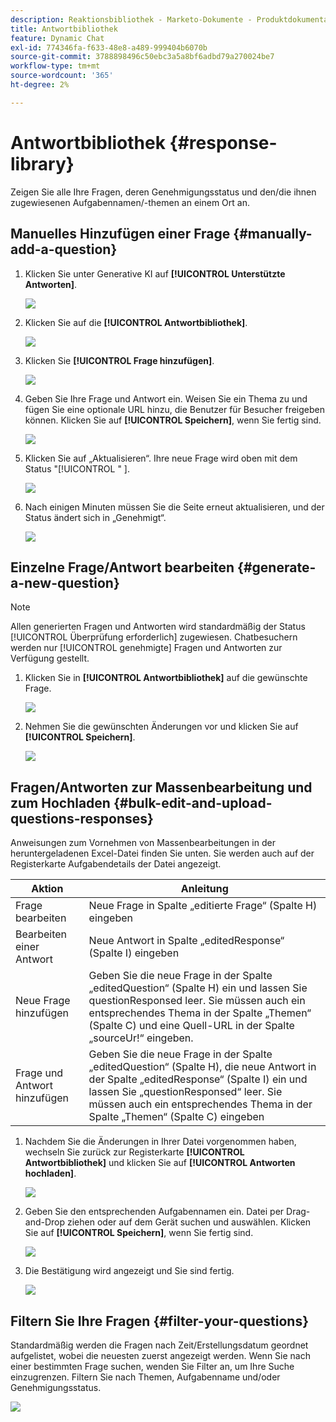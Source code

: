 ```yaml
---
description: Reaktionsbibliothek - Marketo-Dokumente - Produktdokumentation
title: Antwortbibliothek
feature: Dynamic Chat
exl-id: 774346fa-f633-48e8-a489-999404b6070b
source-git-commit: 3788898496c50ebc3a5a8bf6adbd79a270024be7
workflow-type: tm+mt
source-wordcount: '365'
ht-degree: 2%

---
```


# Antwortbibliothek {#response-library}

Zeigen Sie alle Ihre Fragen, deren Genehmigungsstatus und den/die ihnen zugewiesenen Aufgabennamen/-themen an einem Ort an.

## Manuelles Hinzufügen einer Frage {#manually-add-a-question}

1. Klicken Sie unter Generative KI auf **[!UICONTROL Unterstützte Antworten]**.

   ![](assets/response-library-1.png)

1. Klicken Sie auf die **[!UICONTROL Antwortbibliothek]**.

   ![](assets/response-library-2.png)

1. Klicken Sie **[!UICONTROL Frage hinzufügen]**.

   ![](assets/response-library-3.png)

1. Geben Sie Ihre Frage und Antwort ein. Weisen Sie ein Thema zu und fügen Sie eine optionale URL hinzu, die Benutzer für Besucher freigeben können. Klicken Sie auf **[!UICONTROL Speichern]**, wenn Sie fertig sind.

   ![](assets/response-library-4.png)

1. Klicken Sie auf „Aktualisieren“. Ihre neue Frage wird oben mit dem Status &quot;[!UICONTROL &quot; ].

   ![](assets/response-library-5.png)

1. Nach einigen Minuten müssen Sie die Seite erneut aktualisieren, und der Status ändert sich in „Genehmigt“.

   ![](assets/response-library-6.png)

## Einzelne Frage/Antwort bearbeiten {#generate-a-new-question}

>[!NOTE]
>
>Allen generierten Fragen und Antworten wird standardmäßig der Status [!UICONTROL Überprüfung erforderlich] zugewiesen. Chatbesuchern werden nur [!UICONTROL genehmigte] Fragen und Antworten zur Verfügung gestellt.

1. Klicken Sie in **[!UICONTROL Antwortbibliothek]** auf die gewünschte Frage.

   ![](assets/response-library-7.png)

1. Nehmen Sie die gewünschten Änderungen vor und klicken Sie auf **[!UICONTROL Speichern]**.

   ![](assets/response-library-8.png)

## Fragen/Antworten zur Massenbearbeitung und zum Hochladen {#bulk-edit-and-upload-questions-responses}

Anweisungen zum Vornehmen von Massenbearbeitungen in der heruntergeladenen Excel-Datei finden Sie unten. Sie werden auch auf der Registerkarte Aufgabendetails der Datei angezeigt.

<table>
<thead>
  <tr>
    <th>Aktion</th>
    <th>Anleitung</th>
  </tr>
</thead>
<tbody>
  <tr>
    <td>Frage bearbeiten</td>
    <td>Neue Frage in Spalte „editierte Frage“ (Spalte H) eingeben</td>
  </tr>
  <tr>
    <td>Bearbeiten einer Antwort</td>
    <td>Neue Antwort in Spalte „editedResponse“ (Spalte I) eingeben</td>
  </tr>
  <tr>
    <td>Neue Frage hinzufügen</td>
    <td>Geben Sie die neue Frage in der Spalte „editedQuestion“ (Spalte H) ein und lassen Sie questionResponsed leer. Sie müssen auch ein entsprechendes Thema in der Spalte „Themen“ (Spalte C) und eine Quell-URL in der Spalte „sourceUr!“ eingeben.</td>
  </tr>
  <tr>
    <td>Frage und Antwort hinzufügen</td>
    <td>Geben Sie die neue Frage in der Spalte „editedQuestion“ (Spalte H), die neue Antwort in der Spalte „editedResponse“ (Spalte I) ein und lassen Sie „questionResponsed“ leer. Sie müssen auch ein entsprechendes Thema in der Spalte „Themen“ (Spalte C) eingeben</td>
  </tr>
</tbody>
</table>

1. Nachdem Sie die Änderungen in Ihrer Datei vorgenommen haben, wechseln Sie zurück zur Registerkarte **[!UICONTROL Antwortbibliothek]** und klicken Sie auf **[!UICONTROL Antworten hochladen]**.

   ![](assets/response-library-9.png)

1. Geben Sie den entsprechenden Aufgabennamen ein. Datei per Drag-and-Drop ziehen oder auf dem Gerät suchen und auswählen. Klicken Sie auf **[!UICONTROL Speichern]**, wenn Sie fertig sind.

   ![](assets/response-library-10.png)

1. Die Bestätigung wird angezeigt und Sie sind fertig.

   ![](assets/response-library-11.png)

## Filtern Sie Ihre Fragen {#filter-your-questions}

Standardmäßig werden die Fragen nach Zeit/Erstellungsdatum geordnet aufgelistet, wobei die neuesten zuerst angezeigt werden. Wenn Sie nach einer bestimmten Frage suchen, wenden Sie Filter an, um Ihre Suche einzugrenzen. Filtern Sie nach Themen, Aufgabenname und/oder Genehmigungsstatus.

![](assets/response-library-12.png)
